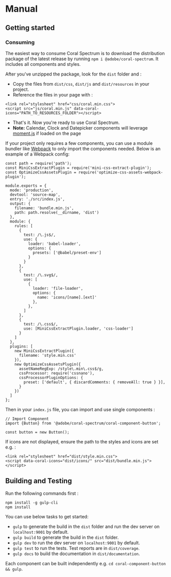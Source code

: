 # Manual

## Getting started

### Consuming

The easiest way to consume Coral Spectrum is to download the distribution package of the 
latest release by running `npm i @adobe/coral-spectrum`. It includes all components and styles.
 
After you've unzipped the package, look for the `dist` folder and :
* Copy the files from `dist/css`, `dist/js` and `dist/resources` in your project.
* Reference the files in your page with :
```
<link rel="stylesheet" href="css/coral.min.css">
<script src="js/coral.min.js" data-coral-icons="PATH_TO_RESOURCES_FOLDER"></script>
```
* That's it. Now you're ready to use Coral Spectrum.
* **Note:** Calendar, Clock and Datepicker components will leverage [moment.js](http://momentjs.com/) if loaded on the page

If your project only requires a few components, you can use a module bundler like [Webpack](https://webpack.js.org/) to only import the components needed. 
Below is an example of a Webpack config:

```
const path = require('path');
const MiniCssExtractPlugin = require('mini-css-extract-plugin');
const OptimizeCssAssetsPlugin = require('optimize-css-assets-webpack-plugin');

module.exports = {
  mode: 'production',
  devtool: 'source-map',
  entry: './src/index.js',
  output: {
    filename: 'bundle.min.js',
    path: path.resolve(__dirname, 'dist')
  },
  module: {
    rules: [
      {
        test: /\.js$/,
        use: {
          loader: 'babel-loader',
          options: {
            presets: ['@babel/preset-env']
          }
        }
      },
      {
        test: /\.svg$/,
        use: [
          {
            loader: 'file-loader',
            options: {
              name: 'icons/[name].[ext]'
            },
          },
        ]
      },
      {
        test: /\.css$/,
        use: [MiniCssExtractPlugin.loader, 'css-loader']
      }
    ]
  },
  plugins: [
    new MiniCssExtractPlugin({
      filename: 'style.min.css'
    }),
    new OptimizeCssAssetsPlugin({
      assetNameRegExp: /style\.min\.css$/g,
      cssProcessor: require('cssnano'),
      cssProcessorPluginOptions: {
        preset: ['default', { discardComments: { removeAll: true } }],
      }
    })
  ]
};  
```

Then in your `index.js` file, you can import and use single components :
 
```
// Import Component
import {Button} from '@adobe/coral-spectrum/coral-component-button';

const button = new Button();
```

If icons are not displayed, ensure the path to the styles and icons are set e.g. :

```
<link rel="stylesheet" href="dist/style.min.css">
<script data-coral-icons="dist/icons/" src="dist/bundle.min.js"></script>
```


## Building and Testing

Run the following commands first :
```
npm install -g gulp-cli
npm install
```   
 
You can use below tasks to get started:
* `gulp` to generate the build in the `dist` folder and run the dev server on `localhost:9001` by default.
* `gulp build` to generate the build in the `dist` folder.
* `gulp dev` to run the dev server on `localhost:9001` by default. 
* `gulp test` to run the tests. Test reports are in `dist/coverage`.
* `gulp docs` to build the documentation in `dist/documentation`. 

Each component can be built independently e.g. `cd coral-component-button && gulp`.
